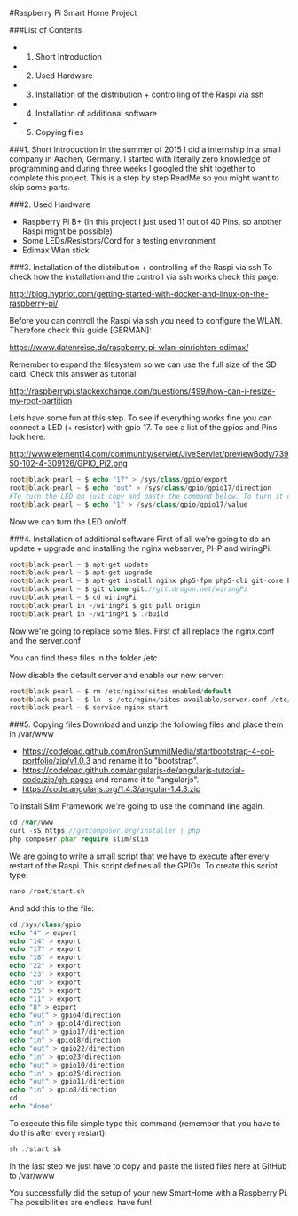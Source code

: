 #Raspberry Pi Smart Home Project

###List of Contents
* 1. Short Introduction
* 2. Used Hardware
* 3. Installation of the distribution + controlling of the Raspi via ssh
* 4. Installation of additional software
* 5. Copying files

###1. Short Introduction
In the summer of 2015 I did a internship in a small company in Aachen, Germany. I started with literally zero knowledge of programming and during three weeks I googled the shit together to complete this project. This is a step by step ReadMe so you might want to skip some parts.

###2. Used Hardware
* Raspberry Pi B+ (In this project I just used 11 out of 40 Pins, so another Raspi might be possible)
* Some LEDs/Resistors/Cord for a testing environment
* Edimax Wlan stick

###3. Installation of the distribution + controlling of the Raspi via ssh
To check how the installation and the controll via ssh works check this page:

http://blog.hypriot.com/getting-started-with-docker-and-linux-on-the-raspberry-pi/

Before you can controll the Raspi via ssh you need to configure the WLAN. Therefore check this guide [GERMAN]:

https://www.datenreise.de/raspberry-pi-wlan-einrichten-edimax/

Remember to expand the filesystem so we can use the full size of the SD card. Check this answer as tutorial:

http://raspberrypi.stackexchange.com/questions/499/how-can-i-resize-my-root-partition

Lets have some fun at this step. To see if everything works fine you can connect a LED (+ resistor) with gpio 17. To
see a list of the gpios and Pins look here:

http://www.element14.com/community/servlet/JiveServlet/previewBody/73950-102-4-309126/GPIO_Pi2.png
````php
root@black-pearl ~ $ echo "17" > /sys/class/gpio/export
root@black-pearl ~ $ echo "out" > /sys/class/gpio/gpio17/direction
#To turn the LED on just copy and paste the command below. To turn it off replace "1" with "0"
root@black-pearl ~ $ echo "1" > /sys/class/gpio/gpio17/value
````
Now we can turn the LED on/off.

###4. Installation of additional software
First of all we're going to do an update + upgrade and installing the nginx webserver, PHP and wiringPi.
````php
root@black-pearl ~ $ apt-get update
root@black-pearl ~ $ apt-get upgrade
root@black-pearl ~ $ apt-get install nginx php5-fpm php5-cli git-core build-essential
root@black-pearl ~ $ git clone git://git.drogon.net/wiringPi
root@black-pearl ~ $ cd wiringPi
root@black-pearl in ~/wiringPi $ git pull origin
root@black-pearl in ~/wiringPi $ ./build
````
Now we're going to replace some files. First of all replace the nginx.conf and the server.conf

You can find these files in the folder /etc

Now disable the default server and enable our new server:
````php
root@black-pearl ~ $ rm /etc/nginx/sites-enabled/default
root@black-pearl ~ $ ln -s /etc/nginx/sites-available/server.conf /etc/nginx/sites-enabled/server
root@black-pearl ~ $ service nginx start
````

###5. Copying files
Download and unzip the following files and place them in /var/www
* https://codeload.github.com/IronSummitMedia/startbootstrap-4-col-portfolio/zip/v1.0.3 and rename it to "bootstrap".
* https://codeload.github.com/angularjs-de/angularjs-tutorial-code/zip/gh-pages and rename it to "angularjs".
* https://code.angularjs.org/1.4.3/angular-1.4.3.zip 

To install Slim Framework we're going to use the command line again.
````php
cd /var/www
curl -sS https://getcomposer.org/installer | php
php composer.phar require slim/slim
````

We are going to write a small script that we have to execute after every restart of the Raspi. This script defines all the GPIOs. To create this script type:
````php
nano /root/start.sh
````
And add this to the file:
````php
cd /sys/class/gpio
echo "4" > export
echo "14" > export
echo "17" > export
echo "18" > export
echo "22" > export
echo "23" > export
echo "10" > export
echo "25" > export
echo "11" > export
echo "8" > export
echo "out" > gpio4/direction
echo "in" > gpio14/direction
echo "out" > gpio17/direction
echo "in" > gpio18/direction
echo "out" > gpio22/direction
echo "in" > gpio23/direction
echo "out" > gpio10/direction
echo "in" > gpio25/direction
echo "out" > gpio11/direction
echo "in" > gpio8/direction
cd
echo "done"
````
To execute this file simple type this command (remember that you have to do this after every restart):
````php
sh ./start.sh
````
In the last step we just have to copy and paste the listed files here at GitHub to /var/www

You successfully did the setup of your new SmartHome with a Raspberry Pi. The possibilities are endless, have fun! 
